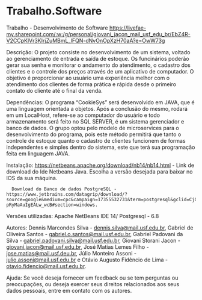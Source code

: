 # Trabalho.Software
Trabalho - Desenvolvimento de Software
https://livefae-my.sharepoint.com/:w:/g/personal/giovani_jacon_mail_usf_edu_br/EbZ4R-V2CCpKlVr3KIrjZuMBmL_lFQN-dNvOnOpXzH70aA?e=OwW73g


Descrição: O projeto consiste no desenvolvimento de um sistema, voltado  ao gerenciamento de entrada e saída de estoque. Os funcinários poderão gerar sua senha e monitorar o andamento do atendimento, o cadastro dos clientes e o controle dos preços através de um aplicativo de computador. O objetivo é proporcionar ao usuário uma experiência melhor com o atendimento dos clientes de forma prática e rápida desde o primeiro contato do cliente até o final da venda.

Dependências: O programa “CookieSys” será desenvolvido em JAVA, que é uma linguagem orientada a objetos. Após a conclusão do mesmo, rodará em um LocalHost, refere-se ao computador do usuário e todo armazenamento será feito no SQL SERVER, é um sistema gerenciador e banco de dados. O grupo optou pelo modelo de microservices para o desenvolvimento do programa, pois este método permitirá que tanto o controle de estoque quanto o cadastro de clientes funcionem de formas independentes e simples dentro do sistema, este que terá sua programação feita em linguagem JAVA. 

Instalação: https://netbeans.apache.org/download/nb14/nb14.html - Link de download do Ide Netbeans Java. Escolha a versão desejada para baixar no IOS da sua máquina.
      
      Download do Banco de dados PostgreSQL - https://www.jetbrains.com/datagrip/download/?source=google&medium=cpc&campaign=17355532731&term=postgresql&gclid=Cj0KCQjwhqaVBhCxARIsAHK1tiNgQTobKF0lI5srtIqGOKKL6zgD41jwr1ihFht1ExZ7yeTHLT-pRyMaAuIgEALw_wcB#section=windows.
            
            
Versões utilizadas: Apache NetBeans IDE 14/
                    Postgresql - 6.8

Autores: Dennis Marcondes Silva - dennis.silva@mail.usf.edu.br,
         Gabriel de Oliveira Santos - gabriel.o.santos@mail.usf.edu.br,
         Gabriel Padovani da Silva - gabriel.padovani.silva@mail.usf.edu.br,
         Giovani Storani Jacon - giovani.jacon@mail.usf.edu.br,
         José Matias Lemes Filho - jose.matias@mail.usf.deu.br,
         Júlio Monteiro Assoni - julio.assoni@mail.usf.edu.br e
         Otávio Augusto Fidêncio de Lima - otavio.fidencio@mail.usf.edu.br.

Ajuda:  Se você deseja fornecer um feedback ou se tem perguntas ou
        preocupações, ou deseja exercer seus direitos relacionados aos seus
        dados pessoais, entre em contato com os autores.
